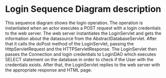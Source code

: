 # Login Sequence Diagram description

This sequence diagram shows the login operation. The operation is instantiated when an actor executes a POST request with a login credentials to the web server. The web server instantiates the LoginServlet and gets the information about the datasource from the AbstractDatabaseServlet. After that it calls the doPost method of the LoginServlet, passing the HttpServletRequest and the HTTPServletResponse. The LoginServlet then passes the Connection and login credentials to LoginDAO which executes SELECT statement on the database in order to check if the User with the credentials exists. After that, the LoginServlet replies to the web server with the appropriate response and HTML page. 